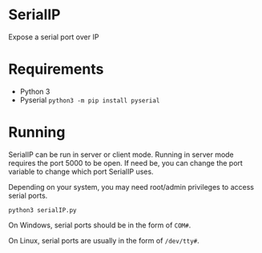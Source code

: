 # SerialIP
Expose a serial port over IP

# Requirements
* Python 3
* Pyserial `python3 -m pip install pyserial`

# Running
SerialIP can be run in server or client mode. Running in server mode requires the port 5000 to be open.
If need be, you can change the port variable to change which port SerialIP uses.

Depending on your system, you may need root/admin privileges to access serial ports.

`python3 serialIP.py`

On Windows, serial ports should be in the form of `COM#`.

On Linux, serial ports are usually in the form of `/dev/tty#`.
